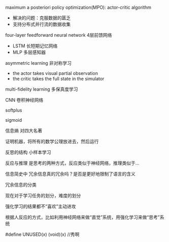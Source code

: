 maximum a posteriori policy optimization(MPO): actor-critic algorithm

- 解决的问题：克服数据的匮乏
- 支持分布式并行流的数据收集

four-layer feedforward neural network 4层前馈网络

- LSTM 长短期记忆网络
- MLP 多层感知器

asymmetric learning 非对称学习

- the actor takes visual partial observation
- the critic takes the full state in the simulator

multi-fidelity learning 多保真度学习

CNN 卷积神经网络

softplus

sigmoid

信息熵 对四大名著

证明机器，将所有的数学公理放进去，然后运行

反思的结构 小样本学习

反应与推理 是思考的两种方式，反应类似于神经网络，推理类似于...

信息简史中 冗余信息真的冗余吗？是否是更好地限制了语言的含义

冗余信息的分类

现在对于学习任务的划分，难度的划分

强化学习的结果都不“喜欢”主动进攻

根据人反应的方式，比如利用神经网络来做“直觉”系统，用强化学习来做“思考”系统

#define UNUSED(x) (void)(x) //秀啊